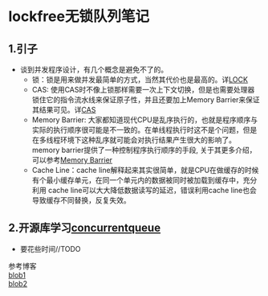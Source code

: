 # lockfree无锁队列笔记  
## 1.引子
- 谈到并发程序设计，有几个概念是避免不了的。
  - 锁：锁是用来做并发最简单的方式，当然其代价也是最高的。详[LOCK](../base/LOCK.md)
  - CAS: 使用CAS时不像上锁那样需要一次上下文切换，但是也需要处理器锁住它的指令流水线来保证原子性，并且还要加上Memory Barrier来保证其结果可见。详[CAS](../base/CAS.md)
  - Memory Barrier: 大家都知道现代CPU是乱序执行的，也就是程序顺序与实际的执行顺序很可能是不一致的。在单线程执行时这不是个问题，但是在多线程环境下这种乱序就可能会对执行结果产生很大的影响了。memory barrier提供了一种控制程序执行顺序的手段, 关于其更多介绍，可以参考[Memory Barrier](http://en.wikipedia.org/wiki/Memory_barrier)
  - Cache Line：cache line解释起来其实很简单，就是CPU在做缓存的时候有个最小缓存单元，在同一个单元内的数据被同时被加载到缓存中，充分利用 cache line可以大大降低数据读写的延迟，错误利用cache line也会导致缓存不同替换，反复失效。 
## 2.开源库学习[concurrentqueue](https://github.com/cameron314/concurrentqueue)
- 要花些时间//TODO 
  
  
参考博客  
[blob1](http://www.ibm.com/developerworks/cn/aix/library/au-multithreaded_structures2/index.html#list1)  
[blob2](http://www.360doc.com/content/16/1229/11/39496432_618623131.shtml)
